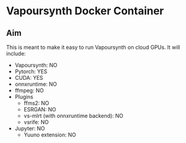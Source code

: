 # Vapoursynth Docker Container

## Aim

This is meant to make it easy to run Vapoursynth on cloud GPUs. It will 
include:

- Vapoursynth: NO
- Pytorch: YES
- CUDA: YES
- onnxruntime: NO
- ffmpeg: NO
- Plugins
  - ffms2: NO
  - ESRGAN: NO
  - vs-mlrt (with onnxruntime backend): NO
  - vsrife: NO
- Jupyter: NO
  - Yuuno extension: NO
